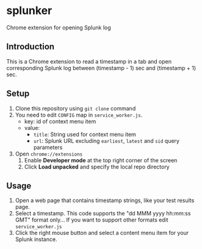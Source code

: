 # splunker
Chrome extension for opening Splunk log

## Introduction

This is a Chrome extension to read a timestamp in a tab and open corresponding Splunk log between (timestamp - 1) sec and (timestamp + 1) sec.

## Setup

1. Clone this repository using `git clone` command
2. You need to edit `CONFIG` map in `service_worker.js`.
    - key: id of context menu item
    - value:
        - `title`: String used for context menu item
        - `url`: Splunk URL excluding `earliest`, `latest` and `sid` query parameters
3. Open `chrome://extensions`
    1. Enable **Developer mode** at the top right corner of the screen
    2. Click **Load unpacked** and specify the local repo directory

## Usage

1. Open a web page that contains timestamp strings, like your test results page.
2. Select a timestamp. This code supports the "dd MMM yyyy hh:mm:ss GMT" format only... If you want to support other formats edit
`service_worker.js`
3. Click the right mouse button and select a content menu item for
your Splunk instance.